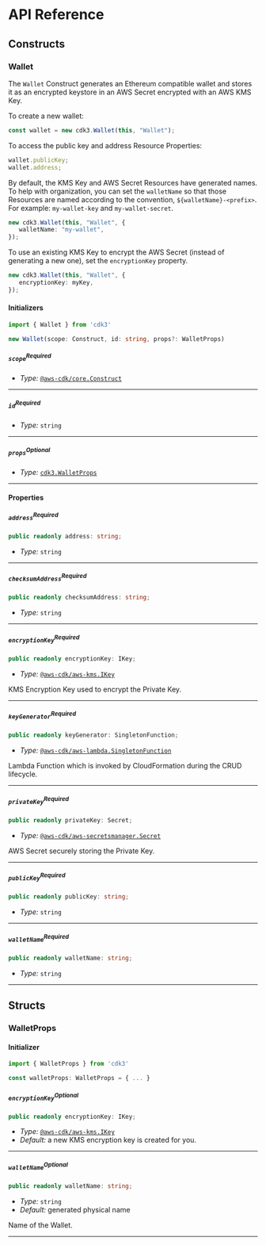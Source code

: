 # API Reference <a name="API Reference"></a>

## Constructs <a name="Constructs"></a>

### Wallet <a name="cdk3.Wallet"></a>

The `Wallet` Construct generates an Ethereum compatible wallet and stores it as an encrypted keystore in an AWS Secret encrypted with an AWS KMS Key.

To create a new wallet:

```ts
const wallet = new cdk3.Wallet(this, "Wallet");
```

To access the public key and address Resource Properties:

```ts
wallet.publicKey;
wallet.address;
```

By default, the KMS Key and AWS Secret Resources have generated names. To help with organization, you can set the `walletName` so that those Resources are named according to the convention, `${walletName}-<prefix>`. For example: `my-wallet-key` and `my-wallet-secret`.

```ts
new cdk3.Wallet(this, "Wallet", {
   walletName: "my-wallet",
});
```

To use an existing KMS Key to encrypt the AWS Secret (instead of generating a new one), set the `encryptionKey` property.

```ts
new cdk3.Wallet(this, "Wallet", {
   encryptionKey: myKey,
});
```

#### Initializers <a name="cdk3.Wallet.Initializer"></a>

```typescript
import { Wallet } from 'cdk3'

new Wallet(scope: Construct, id: string, props?: WalletProps)
```

##### `scope`<sup>Required</sup> <a name="cdk3.Wallet.parameter.scope"></a>

- *Type:* [`@aws-cdk/core.Construct`](#@aws-cdk/core.Construct)

---

##### `id`<sup>Required</sup> <a name="cdk3.Wallet.parameter.id"></a>

- *Type:* `string`

---

##### `props`<sup>Optional</sup> <a name="cdk3.Wallet.parameter.props"></a>

- *Type:* [`cdk3.WalletProps`](#cdk3.WalletProps)

---



#### Properties <a name="Properties"></a>

##### `address`<sup>Required</sup> <a name="cdk3.Wallet.property.address"></a>

```typescript
public readonly address: string;
```

- *Type:* `string`

---

##### `checksumAddress`<sup>Required</sup> <a name="cdk3.Wallet.property.checksumAddress"></a>

```typescript
public readonly checksumAddress: string;
```

- *Type:* `string`

---

##### `encryptionKey`<sup>Required</sup> <a name="cdk3.Wallet.property.encryptionKey"></a>

```typescript
public readonly encryptionKey: IKey;
```

- *Type:* [`@aws-cdk/aws-kms.IKey`](#@aws-cdk/aws-kms.IKey)

KMS Encryption Key used to encrypt the Private Key.

---

##### `keyGenerator`<sup>Required</sup> <a name="cdk3.Wallet.property.keyGenerator"></a>

```typescript
public readonly keyGenerator: SingletonFunction;
```

- *Type:* [`@aws-cdk/aws-lambda.SingletonFunction`](#@aws-cdk/aws-lambda.SingletonFunction)

Lambda Function which is invoked by CloudFormation during the CRUD lifecycle.

---

##### `privateKey`<sup>Required</sup> <a name="cdk3.Wallet.property.privateKey"></a>

```typescript
public readonly privateKey: Secret;
```

- *Type:* [`@aws-cdk/aws-secretsmanager.Secret`](#@aws-cdk/aws-secretsmanager.Secret)

AWS Secret securely storing the Private Key.

---

##### `publicKey`<sup>Required</sup> <a name="cdk3.Wallet.property.publicKey"></a>

```typescript
public readonly publicKey: string;
```

- *Type:* `string`

---

##### `walletName`<sup>Required</sup> <a name="cdk3.Wallet.property.walletName"></a>

```typescript
public readonly walletName: string;
```

- *Type:* `string`

---


## Structs <a name="Structs"></a>

### WalletProps <a name="cdk3.WalletProps"></a>

#### Initializer <a name="[object Object].Initializer"></a>

```typescript
import { WalletProps } from 'cdk3'

const walletProps: WalletProps = { ... }
```

##### `encryptionKey`<sup>Optional</sup> <a name="cdk3.WalletProps.property.encryptionKey"></a>

```typescript
public readonly encryptionKey: IKey;
```

- *Type:* [`@aws-cdk/aws-kms.IKey`](#@aws-cdk/aws-kms.IKey)
- *Default:* a new KMS encryption key is created for you.

---

##### `walletName`<sup>Optional</sup> <a name="cdk3.WalletProps.property.walletName"></a>

```typescript
public readonly walletName: string;
```

- *Type:* `string`
- *Default:* generated physical name

Name of the Wallet.

---



